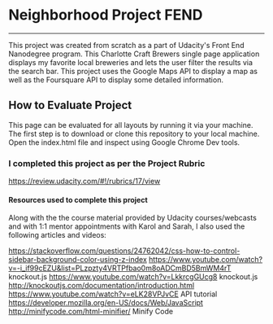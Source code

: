 # Neighborhood Project FEND
---

This project was created from scratch as a part of Udacity's Front End Nanodegree program. This Charlotte Craft Brewers single page application displays my favorite local breweries and lets the user filter the results via the search bar. This project uses the Google Maps API to display a map as well as the Foursquare API to display some detailed information.

## How to Evaluate Project
This page can be evaluated for all layouts by running it via your machine. The first step is to download or clone this repository to your local machine. Open the index.html file and inspect using Google Chrome Dev tools.

### I completed this project as per the Project Rubric ###
https://review.udacity.com/#!/rubrics/17/view

#### Resources used to complete this project ####

Along with the the course material provided by Udacity courses/webcasts and with 1:1 mentor appointments with Karol and Sarah, I also used the following articles and videos:

https://stackoverflow.com/questions/24762042/css-how-to-control-sidebar-background-color-using-z-index
https://www.youtube.com/watch?v=-i_if99cEZU&list=PLzpzty4VRTPfbao0m8oADCmBD5BmWM4rT knockout.js
https://www.youtube.com/watch?v=LkkrcgGUcg8 knockout.js
http://knockoutjs.com/documentation/introduction.html
https://www.youtube.com/watch?v=eLK28VPJvCE API tutorial
https://developer.mozilla.org/en-US/docs/Web/JavaScript
http://minifycode.com/html-minifier/ Minify Code
